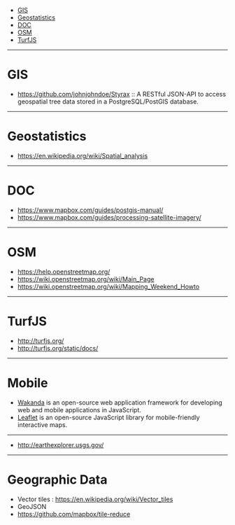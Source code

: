 + [GIS](#gis)
+ [Geostatistics](#geostatistics)
+ [DOC](#doc)
+ [OSM](#osm)
+ [TurfJS](#turfjs)

----

# GIS
+ https://github.com/johnjohndoe/Styrax :: A RESTful JSON-API to access geospatial tree data stored in a PostgreSQL/PostGIS database. 

----

# Geostatistics 
+ https://en.wikipedia.org/wiki/Spatial_analysis

----

# DOC
+ https://www.mapbox.com/guides/postgis-manual/
+ https://www.mapbox.com/guides/processing-satellite-imagery/

----

# OSM
+ https://help.openstreetmap.org/
+ https://wiki.openstreetmap.org/wiki/Main_Page
+ https://wiki.openstreetmap.org/wiki/Mapping_Weekend_Howto

----

# TurfJS
+ http://turfjs.org/
+ http://turfjs.org/static/docs/

----

# Mobile
+ [Wakanda](https://en.wikipedia.org/wiki/Wakanda_%28software%29) is an open-source web application framework for developing web and mobile applications in JavaScript.
+ [Leaflet](http://leafletjs.com/) is an open-source JavaScript library for mobile-friendly interactive maps.

----

+ http://earthexplorer.usgs.gov/ 

----

# Geographic Data
+ Vector tiles : https://en.wikipedia.org/wiki/Vector_tiles
+ GeoJSON
+ https://github.com/mapbox/tile-reduce
